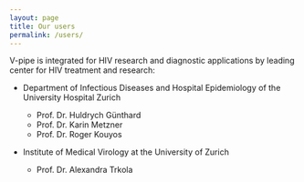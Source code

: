 ```yaml
---
layout: page
title: Our users
permalink: /users/
---
```


V-pipe is integrated for HIV research and diagnostic applications by leading center for HIV treatment and research:

* Department of Infectious Diseases and Hospital Epidemiology of the University Hospital Zurich 

  * Prof. Dr. Huldrych Günthard
  * Prof. Dr. Karin Metzner
  * Prof. Dr. Roger Kouyos

* Institute of Medical Virology at the University of Zurich

  * Prof. Dr. Alexandra Trkola

